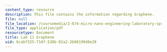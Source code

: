 ```yaml
---
content_type: resource
description: This file contains the information regarding Graphene.
file: null
file_location: /coursemedia/2-674-micro-nano-engineering-laboratory-spring-2016/6cabf325714f538b02a22b80199d8e20_MIT2_674S16_LabNote11.pdf
file_type: application/pdf
resourcetype: Document
title: Lab 11 Graphene
uid: 6cabf325-714f-538b-02a2-2b80199d8e20
---
```


